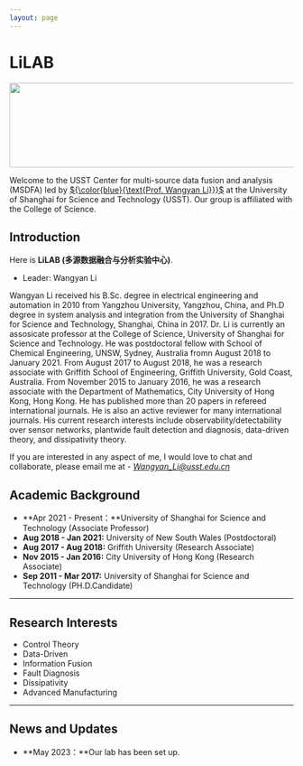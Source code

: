 ```yaml
---
layout: page
---
```


# LiLAB

<img src="https://usst222122164.github.io/实验室logo.png" width="900" height="150"><br>

Welcome to the USST Center for multi-source data fusion and analysis (MSDFA) led by [${\color{blue}{\text{Prof. Wangyan Li}}}$](https://lxy.usst.edu.cn/2022/0107/c2208a263867/page.htm) at the University of Shanghai for Science and Technology (USST). Our group is affiliated with the College of Science. 

## Introduction
Here is **LiLAB (多源数据融合与分析实验中心)**.
- Leader: Wangyan Li

Wangyan Li received his B.Sc. degree in electrical engineering and automation in 2010 from Yangzhou University, Yangzhou, China, and Ph.D degree in system analysis and integration from the University of Shanghai for Science and Technology, Shanghai, China in 2017. Dr. Li is currently an assosicate professor at the College of Science, University of Shanghai for Science and Technology. He was postdoctoral fellow with School of Chemical Engineering, UNSW, Sydney, Australia fromn August 2018 to January 2021. From August 2017 to August 2018, he was a research associate with Griffith School of Engineering, Griffith University, Gold Coast, Australia. From November 2015 to January 2016, he was a research associate with the Department of Mathematics, City University of Hong Kong, Hong Kong. He has published more than 20 papers in refereed international journals. He is also an active reviewer for many international journals. His current research interests include observability/detectability over sensor networks, plantwide fault detection and diagnosis, data-driven theory, and dissipativity theory.

If you are interested in any aspect of me, I would love to chat and collaborate, please email me at - *Wangyan_Li@usst.edu.cn*

## Academic Background

- **Apr 2021 - Present：**University of Shanghai for Science and Technology (Associate Professor)
- **Aug 2018 - Jan 2021:** University of New South Wales (Postdoctoral)
- **Aug 2017 - Aug 2018:** Griffith University (Research Associate)
- **Nov 2015 - Jan 2016:** City University of Hong Kong (Research Associate)
- **Sep 2011 - Mar 2017:** University of Shanghai for Science and Technology (PH.D.Candidate)

---

## Research Interests

- Control Theory
- Data-Driven
- Information Fusion
- Fault Diagnosis
- Dissipativity
- Advanced Manufacturing

---

## News and Updates

- **May 2023：**Our lab has been set up.

